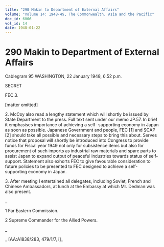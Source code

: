 ```yaml
---
title: "290 Makin to Department of External Affairs"
volume: "Volume 14: 1948-49, The Commonwealth, Asia and the Pacific"
doc_id: 6066
vol_id: 14
date: 1948-01-22
---
```


# 290 Makin to Department of External Affairs

Cablegram 95 WASHINGTON, 22 January 1948, 6.52 p.m.

SECRET

FEC.3.

[matter omitted]

2\. McCoy also read a lengthy statement which will shortly be issued by State Department to the press. Full text sent under our memo JP.57. In brief it emphasises importance of achieving a self- supporting economy in Japan as soon as possible. Japanese Government and people, FEC [1] and SCAP [2] should take all possible and necessary steps to bring this about. Serves notice that proposal will shortly be introduced into Congress to provide funds for Fiscal year 1949 not only for subsistence items but also for procurement of such imports as industrial raw materials and spare parts to assist Japan to expand output of peaceful industries towards status of self-support. Statement also exhorts FEC to give favourable consideration to future policies to be presented to FEC designed to achieve a self-supporting economy in Japan.

3\. After meeting I entertained all delegates, including Soviet, French and Chinese Ambassadors, at lunch at the Embassy at which Mr. Dedman was also present.

_

1 Far Eastern Commission.

2 Supreme Commander for the Allied Powers.

_

_ [AA:A1838/283, 479/1/7, i]_
